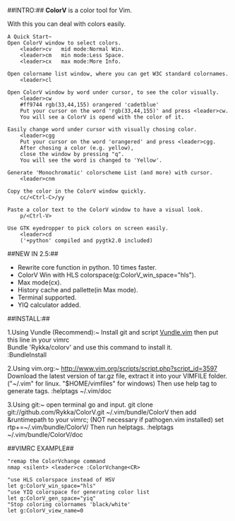 ##INTRO:##
**ColorV** is a color tool for Vim.

With this you can deal with colors easily.
    
    A Quick Start~
    Open ColorV window to select colors. 
        <leader>cv   mid mode:Normal Win.
        <leader>cm   min mode:Less Space.
        <leader>cx   max mode:More Info.

    Open colorname list window, where you can get W3C standard colornames.
        <leader>cl

    Open ColorV window by word under cursor, to see the color visually.
        <leader>cw
        #ff9744 rgb(33,44,155) orangered 'cadetblue'
        Put your cursor on the word 'rgb(33,44,155)' and press <leader>cw.
        You will see a ColorV is opend with the color of it.

    Easily change word under cursor with visually chosing color.
        <leader>cgg
        Put your cursor on the word 'orangered' and press <leader>cgg.
        After chosing a color (e.g. yellow),
        close the window by pressing "q". 
        You will see the word is changed to 'Yellow'.

    Generate 'Monochromatic' colorscheme List (and more) with cursor.
        <leader>cnm

    Copy the color in the ColorV window quickly.
        cc/<Ctrl-C>/yy

    Paste a color text to the ColorV window to have a visual look.
        p/<Ctrl-V>

    Use GTK eyedropper to pick colors on screen easily.
        <leader>cd
        ('+python' compiled and pygtk2.0 included)


##NEW IN 2.5:##
- Rewrite core function in python. 10 times faster.
- ColorV Win with HLS colorspace(g:ColorV_win_space="hls").
- Max mode(<leader>cx).
- History cache and pallette(in Max mode).
- Terminal supported.
- YIQ calculator added.

##INSTALL:##
    
1.Using Vundle (Recommend):~
    Install git and script [Vundle.vim](https://github.com/gmarik/vundle)
    then put this line in your vimrc  
        Bundle 'Rykka/colorv'
    and use this command to install it.  
        :BundleInstall
 
2.Using vim.org:~
    http://www.vim.org/scripts/script.php?script_id=3597
    Download the latest version of tar.gz file, 
    extract it into your VIMFILE folder.
    ("~/.vim" for linux. "$HOME/vimfiles" for windows)
    Then use help tag to generate tags.
        :helptags ~/.vim/doc     
 
3.Using git:~
    open terminal go and input.
        git clone git://github.com/Rykka/ColorV.git ~/.vim/bundle/ColorV 
    then add &runtimepath to your vimrc;
    (NOT necessary if pathogen.vim installed) 
        set rtp+=~/.vim/bundle/ColorV/ 
    Then run helptags.
        :helptags ~/.vim/bundle/ColorV/doc 

##VIMRC EXAMPLE##
    
    "remap the ColorVchange command 
    nmap <silent> <leader>ce :ColorVchange<CR>

    "use HLS colorspace instead of HSV
    let g:ColorV_win_space="hls"  
    "use YIQ colorspace for generating color list
    let g:ColorV_gen_space="yiq" 
    "Stop coloring colornames 'black/white'
    let g:ColorV_view_name=0
